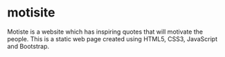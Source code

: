 # motisite
Motiste is a website which has inspiring quotes that will motivate the people.
This is a static web page created using HTML5, CSS3, JavaScript and Bootstrap. 
